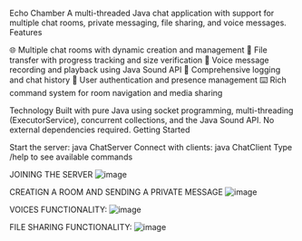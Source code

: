 Echo Chamber
A multi-threaded Java chat application with support for multiple chat rooms, private messaging, file sharing, and voice messages.
Features

🌐 Multiple chat rooms with dynamic creation and management
📁 File transfer with progress tracking and size verification
🎤 Voice message recording and playback using Java Sound API
📝 Comprehensive logging and chat history
👥 User authentication and presence management
⌨️ Rich command system for room navigation and media sharing

Technology
Built with pure Java using socket programming, multi-threading (ExecutorService), concurrent collections, and the Java Sound API. No external dependencies required.
Getting Started

Start the server: java ChatServer
Connect with clients: java ChatClient
Type /help to see available commands

JOINING THE SERVER
![image](https://github.com/user-attachments/assets/ccbb43d8-8dc1-4c20-9f2d-34724f71170c)

CREATIGN A ROOM AND SENDING A PRIVATE MESSAGE
![image](https://github.com/user-attachments/assets/1aeadda4-d213-40fc-8bed-d7ea562c032f)

VOICES FUNCTIONALITY:
![image](https://github.com/user-attachments/assets/9bea17a3-0513-45b9-95ef-903dd825c306)

FILE SHARING FUNCTIONALITY:
![image](https://github.com/user-attachments/assets/3d481d00-7037-42e2-87a7-4ca1419d3f8c)


